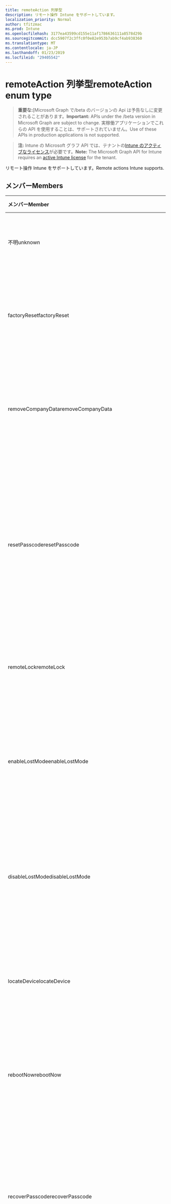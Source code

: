 ```yaml
---
title: remoteAction 列挙型
description: リモート操作 Intune をサポートしています。
localization_priority: Normal
author: tfitzmac
ms.prod: Intune
ms.openlocfilehash: 3177ea43599cd155e11af1786636111a8578d29b
ms.sourcegitcommit: dcc5907f2c3ffc0f0e82e953b7ab9cf4ab938360
ms.translationtype: MT
ms.contentlocale: ja-JP
ms.lasthandoff: 01/23/2019
ms.locfileid: "29405542"
---
```

# <a name="remoteaction-enum-type"></a><span data-ttu-id="22ef3-103">remoteAction 列挙型</span><span class="sxs-lookup"><span data-stu-id="22ef3-103">remoteAction enum type</span></span>

> <span data-ttu-id="22ef3-104">**重要な:**[Microsoft Graph で/beta のバージョンの Api は予告なしに変更されることがあります。</span><span class="sxs-lookup"><span data-stu-id="22ef3-104">**Important:** APIs under the /beta version in Microsoft Graph are subject to change.</span></span> <span data-ttu-id="22ef3-105">実稼働アプリケーションでこれらの API を使用することは、サポートされていません。</span><span class="sxs-lookup"><span data-stu-id="22ef3-105">Use of these APIs in production applications is not supported.</span></span>

> <span data-ttu-id="22ef3-106">**注:** Intune の Microsoft グラフ API では、テナントの[Intune のアクティブなライセンス](https://go.microsoft.com/fwlink/?linkid=839381)が必要です。</span><span class="sxs-lookup"><span data-stu-id="22ef3-106">**Note:** The Microsoft Graph API for Intune requires an [active Intune license](https://go.microsoft.com/fwlink/?linkid=839381) for the tenant.</span></span>

<span data-ttu-id="22ef3-107">リモート操作 Intune をサポートしています。</span><span class="sxs-lookup"><span data-stu-id="22ef3-107">Remote actions Intune supports.</span></span>

## <a name="members"></a><span data-ttu-id="22ef3-108">メンバー</span><span class="sxs-lookup"><span data-stu-id="22ef3-108">Members</span></span>
|<span data-ttu-id="22ef3-109">メンバー</span><span class="sxs-lookup"><span data-stu-id="22ef3-109">Member</span></span>|<span data-ttu-id="22ef3-110">値</span><span class="sxs-lookup"><span data-stu-id="22ef3-110">Value</span></span>|<span data-ttu-id="22ef3-111">説明</span><span class="sxs-lookup"><span data-stu-id="22ef3-111">Description</span></span>|
|:---|:---|:---|
|<span data-ttu-id="22ef3-112">不明</span><span class="sxs-lookup"><span data-stu-id="22ef3-112">unknown</span></span>|<span data-ttu-id="22ef3-113">0</span><span class="sxs-lookup"><span data-stu-id="22ef3-113">0</span></span>|<span data-ttu-id="22ef3-114">ユーザーは、不明なアクションを開始します。</span><span class="sxs-lookup"><span data-stu-id="22ef3-114">User initiates an unknown action.</span></span>|
|<span data-ttu-id="22ef3-115">factoryReset</span><span class="sxs-lookup"><span data-stu-id="22ef3-115">factoryReset</span></span>|<span data-ttu-id="22ef3-116">1</span><span class="sxs-lookup"><span data-stu-id="22ef3-116">1</span></span>|<span data-ttu-id="22ef3-117">工場出荷時の動作を開始するユーザーは、デバイスをリセットします。</span><span class="sxs-lookup"><span data-stu-id="22ef3-117">User initiates an action to factory reset a device.</span></span> |
|<span data-ttu-id="22ef3-118">removeCompanyData</span><span class="sxs-lookup"><span data-stu-id="22ef3-118">removeCompanyData</span></span>|<span data-ttu-id="22ef3-119">2</span><span class="sxs-lookup"><span data-stu-id="22ef3-119">2</span></span>|<span data-ttu-id="22ef3-120">ユーザーは、デバイスから企業データを削除するアクションを開始します。</span><span class="sxs-lookup"><span data-stu-id="22ef3-120">User initiates an action to remove company data from a device.</span></span> |
|<span data-ttu-id="22ef3-121">resetPasscode</span><span class="sxs-lookup"><span data-stu-id="22ef3-121">resetPasscode</span></span>|<span data-ttu-id="22ef3-122">3</span><span class="sxs-lookup"><span data-stu-id="22ef3-122">3</span></span>|<span data-ttu-id="22ef3-123">ユーザーが、iOS デバイスのパスコードを削除するか、アプリのパスコードをリセットする操作を開始すると Windows のデバイスです。</span><span class="sxs-lookup"><span data-stu-id="22ef3-123">User initiates an action to remove the passcode of an iOS device, or reset the passcode of Android / Windows device.</span></span> |
|<span data-ttu-id="22ef3-124">remoteLock</span><span class="sxs-lookup"><span data-stu-id="22ef3-124">remoteLock</span></span>|<span data-ttu-id="22ef3-125">4</span><span class="sxs-lookup"><span data-stu-id="22ef3-125">4</span></span>|<span data-ttu-id="22ef3-126">ユーザーは、デバイスをリモート ロック操作を開始します。</span><span class="sxs-lookup"><span data-stu-id="22ef3-126">User initiates an action to remote lock a device.</span></span>|
|<span data-ttu-id="22ef3-127">enableLostMode</span><span class="sxs-lookup"><span data-stu-id="22ef3-127">enableLostMode</span></span>|<span data-ttu-id="22ef3-128">5</span><span class="sxs-lookup"><span data-stu-id="22ef3-128">5</span></span>|<span data-ttu-id="22ef3-129">ユーザーは、コールを管理する iOS デバイス上で失われたモードを有効にする操作を開始します。</span><span class="sxs-lookup"><span data-stu-id="22ef3-129">User initiates an action to enable lost mode on a supervised iOS device.</span></span>|
|<span data-ttu-id="22ef3-130">disableLostMode</span><span class="sxs-lookup"><span data-stu-id="22ef3-130">disableLostMode</span></span>|<span data-ttu-id="22ef3-131">6</span><span class="sxs-lookup"><span data-stu-id="22ef3-131">6</span></span>|<span data-ttu-id="22ef3-132">ユーザーは、コールを管理する iOS デバイス上で失われたモードを無効にする操作を開始します。</span><span class="sxs-lookup"><span data-stu-id="22ef3-132">User initiates an action to disable lost mode on a supervised iOS device.</span></span>|
|<span data-ttu-id="22ef3-133">locateDevice</span><span class="sxs-lookup"><span data-stu-id="22ef3-133">locateDevice</span></span>|<span data-ttu-id="22ef3-134">7</span><span class="sxs-lookup"><span data-stu-id="22ef3-134">7</span></span>|<span data-ttu-id="22ef3-135">ユーザーは、コールを管理する iOS デバイスを検索する操作を開始します。</span><span class="sxs-lookup"><span data-stu-id="22ef3-135">User initiates an action to locate a supervised iOS device.</span></span>|
|<span data-ttu-id="22ef3-136">rebootNow</span><span class="sxs-lookup"><span data-stu-id="22ef3-136">rebootNow</span></span>|<span data-ttu-id="22ef3-137">8</span><span class="sxs-lookup"><span data-stu-id="22ef3-137">8</span></span>|<span data-ttu-id="22ef3-138">ユーザーは、Windows のデバイスを再起動する操作を開始します。</span><span class="sxs-lookup"><span data-stu-id="22ef3-138">User initiates an action to reboot a Windows device.</span></span>|
|<span data-ttu-id="22ef3-139">recoverPasscode</span><span class="sxs-lookup"><span data-stu-id="22ef3-139">recoverPasscode</span></span>|<span data-ttu-id="22ef3-140">9</span><span class="sxs-lookup"><span data-stu-id="22ef3-140">9</span></span>|<span data-ttu-id="22ef3-141">ユーザーは、windows の電話デバイスでの作業の passport の pin をリセットするのにはアクションを開始します。</span><span class="sxs-lookup"><span data-stu-id="22ef3-141">User initiates an action to reset the pin for passport for work on windows phone device.</span></span>|
|<span data-ttu-id="22ef3-142">cleanWindowsDevice</span><span class="sxs-lookup"><span data-stu-id="22ef3-142">cleanWindowsDevice</span></span>|<span data-ttu-id="22ef3-143">10</span><span class="sxs-lookup"><span data-stu-id="22ef3-143">10</span></span>|<span data-ttu-id="22ef3-144">ユーザーは、windows のデバイスをクリーンアップする処理を開始します。</span><span class="sxs-lookup"><span data-stu-id="22ef3-144">User initiates an action to clean up windows device.</span></span>|
|<span data-ttu-id="22ef3-145">logoutSharedAppleDeviceActiveUser</span><span class="sxs-lookup"><span data-stu-id="22ef3-145">logoutSharedAppleDeviceActiveUser</span></span>|<span data-ttu-id="22ef3-146">11</span><span class="sxs-lookup"><span data-stu-id="22ef3-146">11</span></span>|<span data-ttu-id="22ef3-147">ユーザーは、共有の apple デバイス上の現在のユーザーをログアウトする操作を開始します。</span><span class="sxs-lookup"><span data-stu-id="22ef3-147">User initiates an action to log out current user on shared apple device.</span></span>|
|<span data-ttu-id="22ef3-148">quickScan</span><span class="sxs-lookup"><span data-stu-id="22ef3-148">quickScan</span></span>|<span data-ttu-id="22ef3-149">12</span><span class="sxs-lookup"><span data-stu-id="22ef3-149">12</span></span>|<span data-ttu-id="22ef3-150">ユーザーは、デバイス上のクイック スキャンを実行するアクションを開始します。</span><span class="sxs-lookup"><span data-stu-id="22ef3-150">User initiates an action to run quick scan on device.</span></span>|
|<span data-ttu-id="22ef3-151">fullScan</span><span class="sxs-lookup"><span data-stu-id="22ef3-151">fullScan</span></span>|<span data-ttu-id="22ef3-152">13</span><span class="sxs-lookup"><span data-stu-id="22ef3-152">13</span></span>|<span data-ttu-id="22ef3-153">ユーザーは、デバイスの完全なスキャンを実行するアクションを開始します。</span><span class="sxs-lookup"><span data-stu-id="22ef3-153">User initiates an action to run full scan on device.</span></span>|
|<span data-ttu-id="22ef3-154">windowsDefenderUpdateSignatures</span><span class="sxs-lookup"><span data-stu-id="22ef3-154">windowsDefenderUpdateSignatures</span></span>|<span data-ttu-id="22ef3-155">14</span><span class="sxs-lookup"><span data-stu-id="22ef3-155">14</span></span>|<span data-ttu-id="22ef3-156">ユーザーは、デバイス上のマルウェアの署名を更新する操作を開始します。</span><span class="sxs-lookup"><span data-stu-id="22ef3-156">User initiates an action to update malware signatures on device.</span></span>|
|<span data-ttu-id="22ef3-157">factoryResetKeepEnrollmentData</span><span class="sxs-lookup"><span data-stu-id="22ef3-157">factoryResetKeepEnrollmentData</span></span>|<span data-ttu-id="22ef3-158">15</span><span class="sxs-lookup"><span data-stu-id="22ef3-158">15</span></span>|<span data-ttu-id="22ef3-159">ユーザーは、登録データを保持することで、デバイスを操作リモート ワイプを開始します。</span><span class="sxs-lookup"><span data-stu-id="22ef3-159">User initiates an action remote wipe device with keeping enrollment data.</span></span>|
|<span data-ttu-id="22ef3-160">updateDeviceAccount</span><span class="sxs-lookup"><span data-stu-id="22ef3-160">updateDeviceAccount</span></span>|<span data-ttu-id="22ef3-161">16</span><span class="sxs-lookup"><span data-stu-id="22ef3-161">16</span></span>|<span data-ttu-id="22ef3-162">ユーザーは、デバイス上のアカウントを更新する操作を開始します。</span><span class="sxs-lookup"><span data-stu-id="22ef3-162">User initiates an action to update account on device.</span></span>|
|<span data-ttu-id="22ef3-163">automaticRedeployment</span><span class="sxs-lookup"><span data-stu-id="22ef3-163">automaticRedeployment</span></span>|<span data-ttu-id="22ef3-164">17</span><span class="sxs-lookup"><span data-stu-id="22ef3-164">17</span></span>|<span data-ttu-id="22ef3-165">ユーザーが automatice デバイスを再配置する操作を開始します。</span><span class="sxs-lookup"><span data-stu-id="22ef3-165">User initiates an action to automatice redeploy the device</span></span>|
|<span data-ttu-id="22ef3-166">シャット ダウン</span><span class="sxs-lookup"><span data-stu-id="22ef3-166">shutDown</span></span>|<span data-ttu-id="22ef3-167">18</span><span class="sxs-lookup"><span data-stu-id="22ef3-167">18</span></span>|<span data-ttu-id="22ef3-168">ユーザーは、デバイスをシャット ダウンする操作を開始します。</span><span class="sxs-lookup"><span data-stu-id="22ef3-168">User initiates an action to shut down the device.</span></span>|




